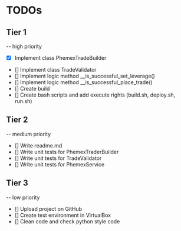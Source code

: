 # TODOs

## Tier 1
-- high priority

* [x] Implement class PhemexTradeBuilder
* [] Implement class TradeValidator
* [] Implement logic method __is_successful_set_leverage()
* [] Implement logic method __is_successful_place_trade()
* [] Create build
* [] Create bash scripts and add execute rights (build.sh, deploy.sh, run.sh)

## Tier 2
-- medium priority

* [] Write readme.md
* [] Write unit tests for PhemexTraderBuilder
* [] Write unit tests for TradeValidator
* [] Write unit tests for PhemexService

## Tier 3
-- low priority

* [] Upload project on GitHub
* [] Create test environment in VirtualBox
* [] Clean code and check python style code